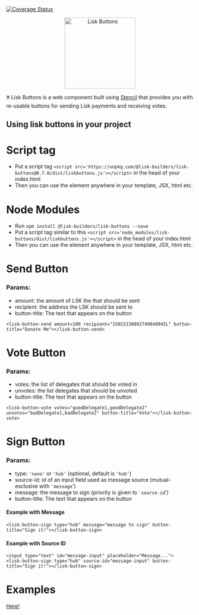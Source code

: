 [![Coverage Status](https://coveralls.io/repos/github/lisk-builders/lisk-buttons/badge.svg?branch=master)](https://coveralls.io/github/lisk-builders/lisk-buttons?branch=master)

<div align="center">
  <img alt="Lisk Buttons" src="https://rawgit.com/lisk-builders/lisk-buttons/master/logo.svg" height="191px" />
</div>

🖲️ Lisk Buttons is a web component built using [Stencil](https://stenciljs.com/) that provides you with re-usable buttons for sending Lisk payments and receiving votes.

## Using lisk buttons in your project

# Script tag
- Put a script tag `<script src='https://unpkg.com/@lisk-builders/lisk-buttons@0.7.0/dist/liskbuttons.js'></script>` in the head of your index.html
- Then you can use the element anywhere in your template, JSX, html etc.

# Node Modules
- Run `npm install @lisk-builders/lisk-buttons --save`
- Put a script tag similar to this `<script src='node_modules/lisk-buttons/dist/liskbuttons.js'></script>` in the head of your index.html
- Then you can use the element anywhere in your template, JSX, html etc.

# Send Button

### Params:
 - amount: the amount of LSK the that should be sent
 - recipient: the address the LSK should be sent to
 - button-title: The text that appears on the button

```
<lisk-button-send amount=100 recipient="15015136092749848942L" button-title="Donate Me"></lisk-button-send>
```

# Vote Button

### Params:
 - votes: the list of delegates that should be voted in
 - unvotes: the list delegates that should be unvoted
 - button-title: The text that appears on the button

```
<lisk-button-vote votes="goodDelegate1,goodDelegate2" unvotes="badDelegate1,badDelegate2" button-title="Vote"></lisk-button-vote>
```

# Sign Button

### Params:
- type: `'nano'` or `'hub'` (optional, default is `'hub'`)
- source-id: id of an input field used as message source (mutual-exclusive with `'message`')
- message: the message to sign (priority is given to `'source-id`')
- button-title: The text that appears on the button

#### Example with Message
```
<lisk-button-sign type="hub" message="message to sign" button-title="Sign it!"></lisk-button-sign>
```

#### Example with Source ID
```
<input type="text" id="message-input" placeholder="Message...">
<lisk-button-sign type="hub" source-id="message-input" button-title="Sign it!"></lisk-button-sign>
```

# Examples
[Here!](https://lisk-builders.github.io/lisk-buttons/)

